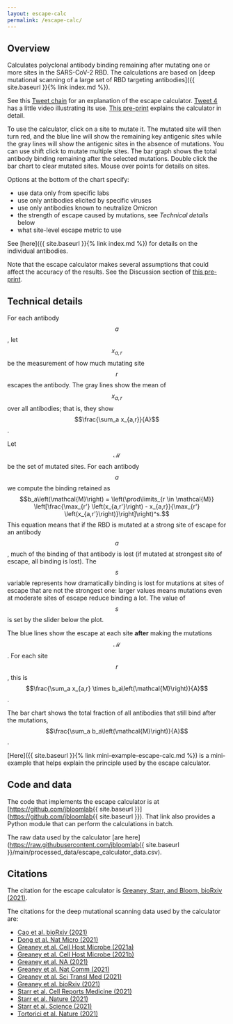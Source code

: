 ```yaml
---
layout: escape-calc
permalink: /escape-calc/
---
```


## Overview
Calculates polyclonal antibody binding remaining after mutating one or more sites in the SARS-CoV-2 RBD.
The calculations are based on [deep mutational scanning of a large set of RBD targeting antibodies]({{ site.baseurl }}{% link index.md %}).

See this [Tweet chain](https://twitter.com/jbloom_lab/status/1468001874989121542) for an explanation of the escape calculator.
[Tweet 4](https://twitter.com/jbloom_lab/status/1468001909092995073) has a little video illustrating its use.
[This pre-print](https://doi.org/10.1101/2021.12.04.471236) explains the calculator in detail.

To use the calculator, click on a site to mutate it.
The mutated site will then turn red, and the blue line will show the remaining key antigenic sites while the gray lines will show the antigenic sites in the absence of mutations.
You can use shift click to mutate multiple sites.
The bar graph shows the total antibody binding remaining after the selected mutations.
Double click the bar chart to clear mutated sites.
Mouse over points for details on sites.

Options at the bottom of the chart specify:
 
 - use data only from specific labs
 - use only antibodies elicited by specific viruses
 - use only antibodies known to neutralize Omicron
 - the strength of escape caused by mutations, see *Technical details* below
 - what site-level escape metric to use

See [here]({{ site.baseurl }}{% link index.md %}) for details on the individual antibodies.

Note that the escape calculator makes several assumptions that could affect the accuracy of the results.
See the Discussion section of [this pre-print](https://doi.org/10.1101/2021.12.04.471236).

## Technical details
For each antibody $$a$$, let $$x_{a,r}$$ be the measurement of how much mutating site $$r$$ escapes the antibody.
The gray lines show the mean of $$x_{a,r}$$ over all antibodies; that is, they show $$\frac{\sum_a x_{a,r}}{A}$$.

Let $$\mathcal{M}$$ be the set of mutated sites.
For each antibody $$a$$ we compute the binding retained as
$$b_a\left(\mathcal{M}\right) = \left(\prod\limits_{r \in \mathcal{M}} \left[\frac{\max_{r'} \left(x_{a,r'}\right) - x_{a,r}}{\max_{r'} \left(x_{a,r'}\right)}\right]\right)^s.$$
This equation means that if the RBD is mutated at a strong site of escape for an antibody $$a$$, much of the binding of that antibody is lost (if mutated at strongest site of escape, all binding is lost).
The $$s$$ variable represents how dramatically binding is lost for mutations at sites of escape that are not the strongest one: larger values means mutations even at moderate sites of escape reduce binding a lot.
The value of $$s$$ is set by the slider below the plot.

The blue lines show the escape at each site **after** making the mutations $$\mathcal{M}$$.
For each site $$r$$, this is $$\frac{\sum_a x_{a,r} \times b_a\left(\mathcal{M}\right)}{A}$$.

The bar chart shows the total fraction of all antibodies that still bind after the mutations, $$\frac{\sum_a b_a\left(\mathcal{M}\right)}{A}$$.

[Here]({{ site.baseurl }}{% link mini-example-escape-calc.md %}) is a mini-example that helps explain the principle used by the escape calculator.

## Code and data
The code that implements the escape calculator is at [https://github.com/jbloomlab{{ site.baseurl }}](https://github.com/jbloomlab{{ site.baseurl }}).
That link also provides a Python module that can perform the calculations in batch.

The raw data used by the calculator [are here](https://raw.githubusercontent.com/jbloomlab{{ site.baseurl }}/main/processed_data/escape_calculator_data.csv).

## Citations
The citation for the escape calculator is [Greaney, Starr, and Bloom, bioRxiv (2021)](https://doi.org/10.1101/2021.12.04.471236).

The citations for the deep mutational scanning data used by the calculator are:
  - [Cao et al. bioRxiv (2021)](https://www.biorxiv.org/content/10.1101/2021.12.07.470392v1.full)
  - [Dong et al. Nat Micro (2021)](https://www.nature.com/articles/s41564-021-00972-2)
  - [Greaney et al. Cell Host Microbe (2021a)](https://www.sciencedirect.com/science/article/pii/S1931312820306247)
  - [Greaney et al. Cell Host Microbe (2021b)](https://www.sciencedirect.com/science/article/pii/S1931312821000822)
  - [Greaney et al. NA (2021)](https://github.com/jbloomlab/SARS-CoV-2-RBD_MAP_COV2-2955)
  - [Greaney et al. Nat Comm (2021)](https://www.nature.com/articles/s41467-021-24435-8)
  - [Greaney et al. Sci Transl Med (2021)](https://stm.sciencemag.org/content/13/600/eabi9915)
  - [Greaney et al. bioRxiv (2021)](https://www.biorxiv.org/content/10.1101/2021.10.12.464114v1)
  - [Starr et al. Cell Reports Medicine (2021)](https://doi.org/10.1016/j.xcrm.2021.100255)
  - [Starr et al. Nature (2021)](https://www.nature.com/articles/s41586-021-03807-6)
  - [Starr et al. Science (2021)](https://science.sciencemag.org/content/early/2021/01/22/science.abf9302)
  - [Tortorici et al. Nature (2021)](https://www.nature.com/articles/s41586-021-03817-4)
